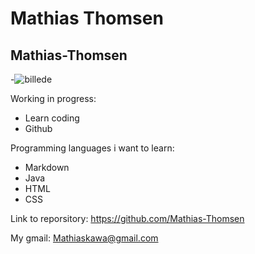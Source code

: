 # Mathias Thomsen 
## Mathias-Thomsen

-![billede](https://user-images.githubusercontent.com/113047767/215463811-230a248e-f372-4aa1-b532-b2f18c1ba438.png)


Working in progress: 
- Learn coding 
- Github 

Programming languages i want to learn: 
- Markdown 
- Java 
- HTML 
- CSS

Link to reporsitory: https://github.com/Mathias-Thomsen 

My gmail: Mathiaskawa@gmail.com 


